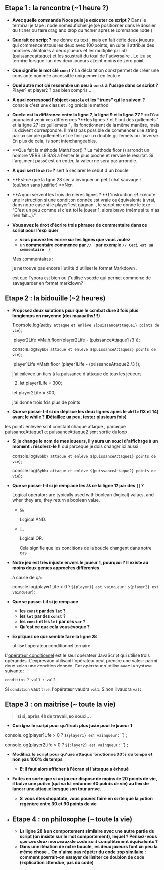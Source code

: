 ## Etape 1 : la rencontre (~1 heure ?)

- **Avec quelle commande Node puis je exécuter ce script ?**  Dans le terminal je tape : node nomedufichier.je (se positionner dans le dossier du ficher ou faire drag and drop du fichier apres le commande node  )

- **Que fait ce script ?** me donne du text  , mais en fait  défie deux joueurs qui commencent tous les deux avec 100 points, en suite il attribue des nombres aléatoires à deux joueurs et les multiplie par 50  (puissanceattaque) et les soustrait du total de l'adversaire . Le jeu se termine lorsque l'un des deux joueurs atteint moins de zéro point

- **Que signifie le mot clé `const` ?** La déclaration *const* permet de créer une constante nommée accessible uniquement en lecture.

- **Quel autre mot clé ressemble un peu à `const` à l'usage dans ce script ?** Player1 et player2 ? pas bien compris ...

- **A quoi correspond l'object `console` et les "trucs" qui le suivent ?** console c'est une class et .log précis le method

- **Quelle est la différence entre la ligne 7, la ligne 9 et la ligne 27 ?** **D'où pourraient venir ces différences ?**les lignes 7 et 9 ont des guillemets ' et la ligne 27 les guillemets " , Ils fonctionnent de la même manière, mais ils doivent correspondre. Il n'est pas possible de commencer une string par un simple guillemets et de finir par un double guillemets ou l'inverse. En plus de cela, ils sont interchangeables.

- **Que fait la méthode Math.floor() ? La méthode floor () arrondit un nombre VERS LE BAS à l'entier le plus proche et renvoie le résultat. Si l'argument passé est un entier, la valeur ne sera pas arrondie.

- **A quoi sert le `while` ?** sert à declarer le debut d'un boucle 

- **Est-ce que la ligne 28 sert à invoquer un petit chat sauvage ? (oui/non sans justifier) **Non

- **A quoi servent les trois dernières lignes ? **L'instruction **`if`** exécute une instruction si une condition donnée est vraie ou équivalente à vrai, dans notre case si le player1 est gagnant , le script me donne le texe : "C'est un peu comme si c'est toi le joueur 1, alors bravo (même si tu n'as rien fait...)."

- **Vous avez le droit d'écrire trois phrases de commentaire dans ce script pour l'expliquer**
  
  - **vous pouvez les écrire sur les lignes que vous voulez**
  - u**n commentaire commence par `// `, par exemple `// Ceci est un commentaire :)`**
  
  Mes commentaires :
  
  je ne trouve pas encore l'utilitè d'utiliser le format Markdown .
  
  est que Typora est bien ou j''utilise vscode qui permet commeme de savaguarder en format markdown?

## Etape 2 : la bidouille (~2 heures)



- **Proposez deux solutions pour que le combat dure 3 fois plus longtemps en moyenne (des maaaaths !!!)** 

  1)console.log(`Bobby attaque et enlève ${puissanceAttaque1} points de vie`);

  ​    player2Life =Math.floor(player2Life - (puissanceAttaque1 /3 ));

  

  ​    console.log(`Bybbo attaque et enlève ${puissanceAttaque2} points de vie`);

  ​    player1Life =Math.floor (player1Life - (puissanceAttaque2 /3 ));

  j'ai enlevee un tiers à la puissance d'attaque de tous les jeueurs 

  2) let player1Life = 300;

  let player2Life = 300;

  j'ai donné trois fois plus de points 

- **Que se passe-t-il si on déplace les deux lignes après le `while` (13 et 14) avant le while ? (Détaillez un peu, testez plusieurs fois)**

les points enlevée sont constant chaque attaque , parceque puissanceAttaque1 et puissanceAttaque2 sont sortie du loop 

- **Si je change le nom de mes joueurs, il y aura un souci d'affichage à un moment : résolvez-le !!** oui parceque je dois changer ici aussi :

   console.log(`Bobby attaque et enlève ${puissanceAttaque1} points de vie`);

  console.log(`Bybbo attaque et enlève ${puissanceAttaque2} points de vie`);

- **Que se passe-t-il si je remplace les `&&` de la ligne 12 par des `||` ?**

  Logical operators are typically used with boolean (logical) values, and when they are, they return a boolean value.

  - [`&&`](https://developer.mozilla.org/it/docs/Web/JavaScript/Reference/Operators/Logical_Operators#Logical_AND)

    Logical AND.

  - [`||`](https://developer.mozilla.org/it/docs/Web/JavaScript/Reference/Operators/Logical_Operators#Logical_OR)

    Logical OR.

    Cela signifie que les conditions de la boucle changent dans notre cas

- **Notre jeu est très injuste envers le joueur 1, pourquoi ? Il existe au moins deux genres approches différentes.**

  à cause de çà:

   console.log(player1Life > 0 ? `${player1} est vainqueur` : `${player2} est vainqueur`);

  

  

- **Que se passe-t-il si je remplace**

  - **les `const` par des `let` ?**
  - **les `let` par des `const` ?**
  - **les `const` et les `let` par des `var` ?**
  - **Qu'est ce que cela vous évoque ?**

- **Expliquez ce que semble faire la ligne 28**

  utilise l'operateur conditionnel ternaire 

L'[opérateur conditionnel](https://developer.mozilla.org/fr/docs/Web/JavaScript/Reference/Opérateurs/L_opérateur_conditionnel) est le seul opérateur JavaScript qui utilise trois opérandes. L'expression utilisant l'opérateur peut prendre une valeur parmi deux selon une condition donnée. Cet opérateur s'utilise avec la syntaxe suivante :

```
condition ? val1 : val2
```

Si `condition` vaut `true`, l'opérateur vaudra `val1`. Sinon il vaudra `val2`.

## **Etape 3 : on maitrise (~ toute la vie)**

> **si si, après 4h de travail, no souci...**

- **Corrigez le script pour qu'il soit plus juste pour le joueur 1**

console.log(player1Life > 0 ? `${player1} est vainqueur` : ``) ;

console.log(player2Life > 0 ? `${player2} est vainqueur` : ``) ;

- **Modifiez le script pour qu'une attaque fonctionne 90% du temps et non pas 100% du temps**

  - **Et il faut alors afficher à l'écran si l'attaque a échoué**

- **Faites en sorte que si un joueur dispose de moins de 20 points de vie, il boive une potion (qui va lui redonner 60 points de vie) au lieu de lancer une attaque lorsque son tour arrive.**

  - **Si vous êtes chopatate, vous pouvez faire en sorte que la potion régénère entre 30 et 90 points de vie**

- ## **Etape 4 : on philosophe (~ toute la vie)**

  - **La ligne 28 à un comportement similaire avec une autre partie du script (on insiste sur le mot comportement), lequel ? Pensez-vous que ces deux morceaux de code sont complètement équivalents ?**
  - **Dans une itération de notre boucle, les deux joueurs font un peu la même chose... On n'aime pas répéter du code trop similaire : comment pourrait-on essayer de limiter ce doublon de code (explication attendue, pas du code)**